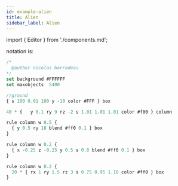 ```yaml
---
id: example-alien
title: Alien
sidebar_label: Alien
---
```


import { Editor } from './components.md';

<Editor src="https://after12am.github.io/eisenscript-editor/#B/lY9NDoIwEIX3PcVL3JlApkijXMB7ABajAk1aiPyEuzu0aFy4sYvXeZO+rzNOdyjy8nG1pm8v2J39EY7bTT6Y4q7LzgEqJRJixogowYK8vulWCNvXOtSYBZAS9pgBfkWxhB2RwU5rwkHGJL+kNLWx2FVETGPTN61YNmCweDJEee7sgWoFyhOKWq+DVhX5XxYUZviVTbbsgIiNwrTdgeVY/2UlYT87wC8n15EmHDzrqFgyxU1Jn+0qeiNf"/>

notation is:

```jsx
/*
  @author nicolas barradeau
*/
set background #FFFFFF
set maxobjects  5400

//ground
{ s 100 0.01 100 y -10 color #FFF } box

40 * {   y 0.1 ry 9 rz -2 s 1.01 1.01 1.01 color #f00 } column

rule column w 0.5 {
  { y 0.5 ry 18 blend #ff0 0.1 } box
}

rule column w 0.2 {
  { x -0.25 z -0.25 y 0.5 s 0.8 blend #ff0 0.1 } box
}

rule column w 0.2 {
  20 * { rx 1 ry 1.5 rz 3 s 0.75 0.95 1.10 color #ff0 } box
}
```
